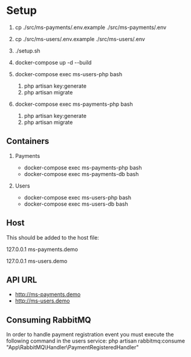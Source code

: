 # Setup
1. cp ./src/ms-payments/.env.example ./src/ms-payments/.env
   
2. cp ./src/ms-users/.env.example ./src/ms-users/.env
   
3. ./setup.sh
   
4. docker-compose up -d --build

5. docker-compose exec ms-users-php bash
   1. php artisan key:generate
   2. php artisan migrate

6. docker-compose exec ms-payments-php bash
   1. php artisan key:generate
   2. php artisan migrate

## Containers
1. Payments
   - docker-compose exec ms-payments-php bash
   - docker-compose exec ms-payments-db bash

2. Users
   - docker-compose exec ms-users-php bash
   - docker-compose exec ms-users-db bash

## Host
This should be added to the host file:

127.0.0.1 ms-payments.demo

127.0.0.1 ms-users.demo

## API URL
- http://ms-payments.demo
- http://ms-users.demo

## Consuming RabbitMQ
In order to handle payment registration event you must execute the following command in the users service:
php artisan rabbitmq:consume "App\RabbitMQ\Handler\PaymentRegisteredHandler"
